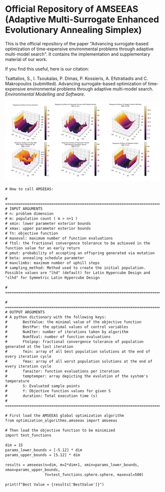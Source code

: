 # Official Repository of AMSEEAS (Adaptive Multi-Surrogate Enhanced Evolutionary Annealing Simplex)

This is the official repository of the paper "Advancing surrogate-based optimization of time-expensive environmental problems through adaptive multi-model search". It contains the implementation and supplementary material of our work.

If you find this useful, here is our citation:

Tsattalios, S., I. Tsoukalas, P. Dimas, P. Kossieris, A. Efstratiadis and C. Makropoulos (submitted). Advancing surrogate-based optimization of time-expensive environmental problems through adaptive multi-model search. *Environmental Modelling and Software*.

![Multiple Surrogates Implementation](/pictures/Surrogates_Plots.png)

```
# How to call AMSEEAS:

# ====================================================================================================
# INPUT ARGUMENTS
# n: problem dimension
# m: population count ( m > n+1 )
# xmin: lower parameter exterior bounds
# xmax: upper parameter exterior bounds
# fn: objective function
# maxeval: maximum number of function evaluations
# ftol: the fractional convergence tolerance to be achieved in the function value for an early return
# pmut: probability of accepting an offspring generated via mutation
# beta: annealing schedule parameter
# maxclimbs: maximum number of uphill steps
# sampling_method: Method used to create the initial population. Possible values are "lhd" (default) for Latin Hypercube Design and "slhd" for Symmetric Latin Hypercube Design

# ====================================================================================================

# ====================================================================================================
# OUTPUT ARGUMENTS
# A python dictionary with the following keys:
#       BestValue: the minimal value of the objective function
#       BestPar: the optimal values of control variables
#       NumIter: number of iterations taken by algorithm
#       NumfEval: number of function evaluations
#       Ftolpop: fractional convergence tolerance of population generated at the last iteration
#       fmin: array of all best population solutions at the end of every iteration cycle
#       fmax: array of all worst population solutions at the end of every iteration cycle
#       fanaiter: function evaluations per iteration
#       temptemper: array depicting the evolution of the system's temperature
#       S: Evaluated sample points
#       Y: Objective function values for given S
#       duration: Total execution time (s)
# ====================================================================================================

# First load the AMSEEAS global optimization algorithm
from optimization_algorithms.amseeas import amseeas

# Then load the objective function to be minimized
import test_functions

dim = 15
params_lower_bounds = [-5.12] * dim
params_upper_bounds = [5.12] * dim

results = amseeas(n=dim, m=2*dim+1, xmin=params_lower_bounds, xmax=params_upper_bounds,
                  fn=test_functions.sphere.sphere, maxeval=500)

print(f"Best Value = {results['BestValue']}")
```
